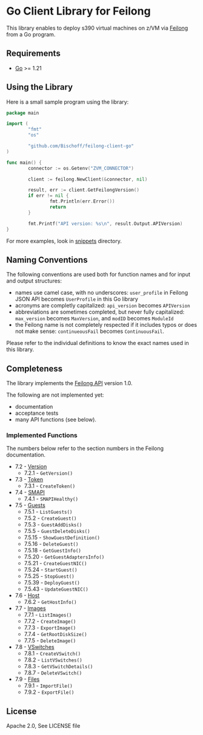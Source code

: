 # Go Client Library for Feilong

This library enables to deploy s390 virtual machines on z/VM via [Feilong](https://openmainframeproject.org/projects/feilong/) from a Go program.


## Requirements

- [Go](https://golang.org/doc/install) >= 1.21


## Using the Library

Here is a small sample program using the library:

```go
package main

import (
        "fmt"
        "os"

        "github.com/Bischoff/feilong-client-go"
)

func main() {
        connector := os.Getenv("ZVM_CONNECTOR")

        client := feilong.NewClient(&connector, nil)

        result, err := client.GetFeilongVersion()
        if err != nil {
                fmt.Println(err.Error())
                return
        }

        fmt.Printf("API version: %s\n", result.Output.APIVersion)
}
```

For more examples, look in [snippets](examples/snippets/) directory.


## Naming Conventions

The following conventions are used both for function names and for input and output structures:

 * names use camel case, with no underscores: `user_profile` in Feilong JSON API becomes `UserProfile` in this Go library
 * acronyms are completly capitalized: `api_version` becomes `APIVersion`
 * abbreviations are sometimes completed, but never fully capitalized: `max_version` becomes `MaxVersion`, and `modID` becomes `ModuleId`
 * the Feilong name is not completely respected if it includes typos or does not make sense: `continueousFail` becomes `ContinuousFail`.

Please refer to the individual definitions to know the exact names used in this library.


## Completeness

The library implements the [Feilong API](https://cloudlib4zvm.readthedocs.io/en/latest/restapi.html#) version 1.0.

The following are not implemented yet:

 * documentation
 * acceptance tests
 * many API functions (see below).


### Implemented Functions

The numbers below refer to the section numbers in the Feilong documentation.

 * 7.2 - [Version](version.go)
   * 7.2.1 - `GetVersion()`
 * 7.3 - [Token](token.go)
   * 7.3.1 - `CreateToken()`
 * 7.4 - [SMAPI](smapi.go)
   * 7.4.1 - `SMAPIHealthy()`
 * 7.5 - [Guests](guests.go)
   * 7.5.1 - `ListGuests()`
   * 7.5.2 - `CreateGuest()`
   * 7.5.3 - `GuestAddDisks()`
   * 7.5.5 - `GuestDeleteDisks()`
   * 7.5.15 - `ShowGuestDefinition()`
   * 7.5.16 - `DeleteGuest()`
   * 7.5.18 - `GetGuestInfo()`
   * 7.5.20 - `GetGuestAdaptersInfo()`
   * 7.5.21 - `CreateGuestNIC()`
   * 7.5.24 - `StartGuest()`
   * 7.5.25 - `StopGuest()`
   * 7.5.39 - `DeployGuest()`
   * 7.5.43 - `UpdateGuestNIC()`
 * 7.6 - [Host](host.go)
   * 7.6.2 - `GetHostInfo()`
 * 7.7 - [Images](images.go)
   * 7.7.1 - `ListImages()`
   * 7.7.2 - `CreateImage()`
   * 7.7.3 - `ExportImage()`
   * 7.7.4 - `GetRootDiskSize()`
   * 7.7.5 - `DeleteImage()`
 * 7.8 - [VSwitches](vswitches.go)
   * 7.8.1 - `CreateVSwitch()`
   * 7.8.2 - `ListVSwitches()`
   * 7.8.3 - `GetVSwitchDetails()`
   * 7.8.7 - `DeleteVSwitch()`
 * 7.9 - [Files](file.go)
   * 7.9.1 - `ImportFile()`
   * 7.9.2 - `ExportFile()`


## License

Apache 2.0, See LICENSE file
